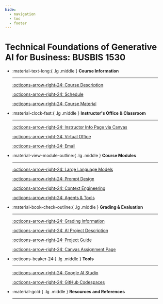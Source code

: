 ```yaml
---
hide:
  - navigation
  - toc
  - footer
---
```

# **Technical Foundations of Generative AI for Business: BUSBIS 1530**


<div class="grid cards" markdown>

-   :material-text-long:{ .lg .middle } __Course Information__

    ---

    [:octicons-arrow-right-24: Course Description](syllabus/course-description.md)

    [:octicons-arrow-right-24: Schedule](syllabus/schedule.md)

    [:octicons-arrow-right-24: Course Material](syllabus/course-materials.md)

-   :material-clock-fast:{ .lg .middle } __Instructor's Office & Classroom__

    ---


    [:octicons-arrow-right-24: Instructor Info Page via Canvas](https://canvas.pitt.edu/courses/320955/pages/instructor-info)

    [:octicons-arrow-right-24: Virtual Office](https://pitt.zoom.us/my/midhubalan)

    [:octicons-arrow-right-24: Email](mailto:midhu.balan@pitt.edu)

-   :material-view-module-outline:{ .lg .middle } __Course Modules__

    ---


    [:octicons-arrow-right-24: Large Language Models](llms/index.md)

    [:octicons-arrow-right-24: Prompt Design](prompts/index.md)

    [:octicons-arrow-right-24: Context Engineering](contexts/index.md)

    [:octicons-arrow-right-24: Agents & Tools](agents/index.md)


-   :material-book-check-outline:{ .lg .middle } __Grading & Evaluation__

    ---


    [:octicons-arrow-right-24: Grading Information](syllabus/grading.md)

    [:octicons-arrow-right-24: AI Project Description](syllabus/ai-project/index.md)

    [:octicons-arrow-right-24: Project Guide](syllabus/ai-project/project-guide.md)

    [:octicons-arrow-right-24: Canvas Assignment Page](https://canvas.pitt.edu/courses/320955)

-   :octicons-beaker-24:{ .lg .middle } __Tools__

    ---

    [:octicons-arrow-right-24: Google AI Studio](#)

    [:octicons-arrow-right-24: GitHub Codespaces](#)

-   :material-gold:{ .lg .middle } __Resources and References__

    ---





</div>